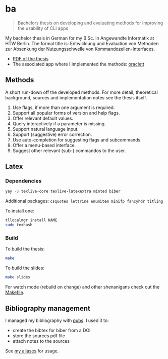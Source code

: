 # ba

> Bachelors thesis on developing and evaluating methods for improving the usability of CLI apps

My bachelor thesis in German for my B.Sc. in Angewandte Informatik at HTW Berlin.
The formal title is: Entwicklung und Evaluation von Methoden zur Absenkung der
Nutzungsschwelle von Kommandozeilen-Interfaces.

- [PDF of the thesis](thesis.pdf)
- The associated app where I implemented the methods: [oraclett](https://github.com/jneidel/oraclett)

## Methods

A short run-down off the developed methods. For more detail, theoretical
background, sources and implementation notes see the thesis itself.

1. Use flags, if more than one argument is required.
2. Support all popular forms of version and help flags.
3. Offer relevant default values.
4. Query interactively if a parameter is missing.
5. Support natural language input.
6. Support (suggestive) error correction.
7. Use auto-completion for suggesting flags and subcommands.
8. Offer a menu-based interface.
9. Suggest other relevant (sub-) commandos to the user.

## Latex
### Dependencies

```sh
yay -S texlive-core texlive-latexextra minted biber
```

Additional packages: `csquotes lettrine enumitem minifp fancyhdr titling`

To install one:
```sh
tllocalmgr install NAME
sudo texhash
```

### Build

To build the thesis:

```sh
make
```

To build the slides:

```sh
make slides
```

For watch mode (rebuild on change) and other shenanigans check out the
[Makefile](Makefile).

## Bibliography management

I managed my bibliography with [pubs](https://github.com/pubs/pubs). I used it to:
- create the bibtex for biber from a DOI
- store the sources pdf file
- attach notes to the sources

See [my aliases](https://github.com/jneidel/dotfiles/blob/c62a8bf65285a27dd672ed0df6128be09544a977/.zsh/apps.zsh#L226) for usage.
